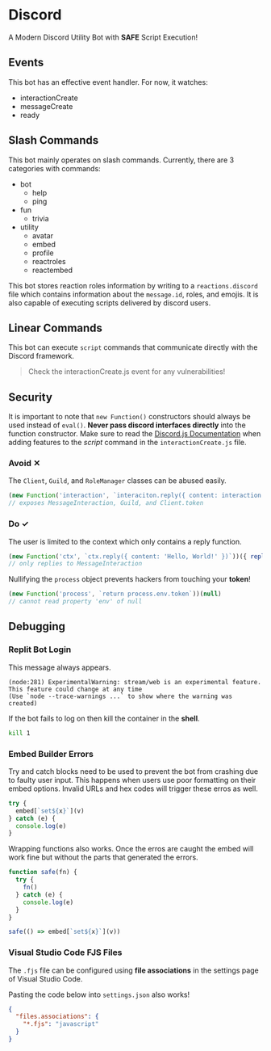 # Discord

A Modern Discord Utility Bot with **SAFE** Script Execution!

## Events 

This bot has an effective event handler. For now, it watches: 
- interactionCreate
- messageCreate
- ready

## Slash Commands 

This bot mainly operates on slash commands. Currently, there are 3 categories with commands: 
- bot 
  - help
  - ping
- fun
  - trivia
- utility
  - avatar
  - embed
  - profile
  - reactroles
  - reactembed

This bot stores reaction roles information by writing to a `reactions.discord` file which contains information about the `message.id`, roles, and emojis. It is also capable of executing scripts delivered by discord users. 

## Linear Commands

This bot can execute `script` commands that communicate directly with the Discord framework.
> Check the interactionCreate.js event for any vulnerabilities!

## Security

It is important to note that `new Function()` constructors should always be used instead of `eval()`. **Never pass discord interfaces directly** into the function constructor. Make sure to read the [Discord.js Documentation](https://discord.js.org/#/docs/discord.js/main/class/Client) when adding features to the *script* command in the `interactionCreate.js` file.

### Avoid ✕

The `Client`, `Guild`, and `RoleManager` classes can be abused easily. 

```js
(new Function('interaction', `interaciton.reply({ content: interaction.guild.client.token })`))(interaction)
// exposes MessageInteraction, Guild, and Client.token
```

### Do ✓

The user is limited to the context which only contains a reply function.

```js
(new Function('ctx', `ctx.reply({ content: 'Hello, World!' })`))({ reply(message) { interaction.reply(message) } })
// only replies to MessageInteraction
```

Nullifying the `process` object prevents hackers from touching your **token**!

```js
(new Function('process', `return process.env.token`))(null)
// cannot read property 'env' of null
```

## Debugging 

### Replit Bot Login 

This message always appears. 

```
(node:281) ExperimentalWarning: stream/web is an experimental feature. This feature could change at any time
(Use `node --trace-warnings ...` to show where the warning was created)
```

If the bot fails to log on then kill the container in the **shell**. 

```sh
kill 1
```

### Embed Builder Errors 

Try and catch blocks need to be used to prevent the bot from crashing due to faulty user input. This happens when users use poor formatting on their embed options. Invalid URLs and hex codes will trigger these erros as well. 

```js
try {
  embed[`set${x}`](v)
} catch (e) {
  console.log(e)
}
```

Wrapping functions also works. Once the erros are caught the embed will work fine but without the parts that generated the errors. 

```js
function safe(fn) {
  try {
    fn()
  } catch (e) {
    console.log(e)
  }
}

safe(() => embed[`set${x}`](v))
```

### Visual Studio Code FJS Files

The `.fjs` file can be configured using **file associations** in the settings page of Visual Studio Code.

Pasting the code below into `settings.json` also works!

```json
{
  "files.associations": {
    "*.fjs": "javascript"
  }
}
```